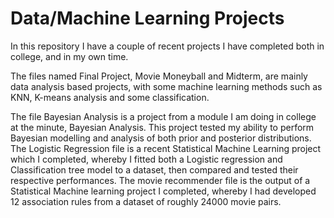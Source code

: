 # Data/Machine Learning Projects

In this repository I have a couple of recent projects I have completed both in college, and in my own time.

The files named Final Project, Movie Moneyball and Midterm, are mainly data analysis based projects, with some machine learning methods such as KNN, K-means analysis and some classification. 

The file Bayesian Analysis is a project from a module I am doing in college at the minute, Bayesian Analysis. This project tested my ability to perform Bayesian modelling and analysis of both prior and posterior distributions. 
The Logistic Regression file is a recent Statistical  Machine Learning  project which I completed, whereby I fitted both a Logistic regression and Classification tree model to a dataset, then compared and tested their respective performances. 
The movie recommender file is the output of a Statistical Machine learning project I completed, whereby I had developed 12 association rules from a dataset of roughly 24000 movie pairs. 

